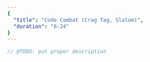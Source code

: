 ```yaml
---
{
  "title": "Code Combat (Crag Tag, Slalom)",
  "duration": "6:24"
}
---
```


```js
// @TODO: put proper description
```
